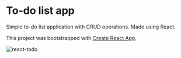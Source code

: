 # To-do list app

Simple to-do list application with CRUD operations. Made using React.

This project was bootstrapped with [Create React App](https://github.com/facebook/create-react-app).


![react-todo](https://user-images.githubusercontent.com/90515624/216851793-18eb4ec2-4472-4dfb-9d77-ccb9e8ff5439.PNG)
